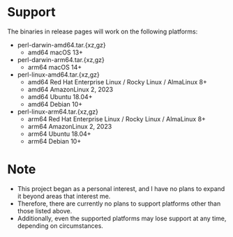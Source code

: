 # Support

The binaries in release pages will work on the following platforms:

* perl-darwin-amd64.tar.{xz,gz}
  * amd64 macOS 13+
* perl-darwin-arm64.tar.{xz,gz}
  * arm64 macOS 14+
* perl-linux-amd64.tar.{xz,gz}
  * amd64 Red Hat Enterprise Linux / Rocky Linux / AlmaLinux 8+
  * amd64 AmazonLinux 2, 2023
  * amd64 Ubuntu 18.04+
  * amd64 Debian 10+
* perl-linux-arm64.tar.{xz,gz}
  * arm64 Red Hat Enterprise Linux / Rocky Linux / AlmaLinux 8+
  * arm64 AmazonLinux 2, 2023
  * arm64 Ubuntu 18.04+
  * arm64 Debian 10+

# Note

* This project began as a personal interest, and I have no plans to expand it beyond areas that interest me.
* Therefore, there are currently no plans to support platforms other than those listed above.
* Additionally, even the supported platforms may lose support at any time, depending on circumstances.
